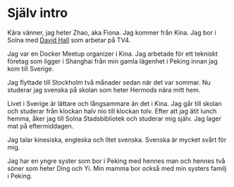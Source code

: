 # Själv intro

Kära vänner, jag heter Zhao, aka Fiona. Jag kommer från Kina. Jag bor i Solna med [David Hall](https://github.com/moonhouse) som arbetar på TV4. 

Jag var en Docker Meetup organizer i Kina. Jag arbetade för ett tekniskt företag som ligger i Shanghai från min gamla lägenhet i Peking innan jag kom till Sverige.

Jag flyttade till Stockholm två månader sedan när det var sommar. Nu studerar jag svenska på skolan som heter Hermods nära mitt hem. 

Livet i Sverige är lättare och långsammare än det i Kina. Jag går till skolan och studerar från klockan halv nio till klockan tolv. Efter att jag ätit lunch hemma, åker jag till Solna Stadsbibliotek och studerar mig själv. Jag lager mat på eftermiddagen.

Jag talar kinesiska, engleska och litet svenska. Svenska är mycket svårt för mig. 

Jag har en yngre syster som bor i Peking med hennes man och hennes två söner som heter Ding och Yi. Min mamma bor också med min systers familj i Peking. 
